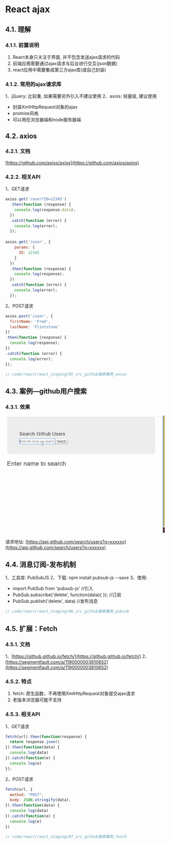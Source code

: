 # React ajax

## 4.1. 理解

### 4.1.1. 前置说明

1.	React本身只关注于界面, 并不包含发送ajax请求的代码
2.	前端应用需要通过ajax请求与后台进行交互(json数据)
3.	react应用中需要集成第三方ajax库(或自己封装)

### 4.1.2. 常用的ajax请求库

1、jQuery: 比较重, 如果需要另外引入不建议使用
2、axios: 轻量级, 建议使用
- 封装XmlHttpRequest对象的ajax
- promise风格
- 可以用在浏览器端和node服务器端

## 4.2. axios

### 4.2.1. 文档

[https://github.com/axios/axios](https://github.com/axios/axios)

### 4.2.2. 相关API

1、GET请求

```js
axios.get('/user?ID=12345')
  .then(function (response) {
    console.log(response.data);
  })
  .catch(function (error) {
    console.log(error);
  });

axios.get('/user', {
    params: {
      ID: 12345
    }
  })
  .then(function (response) {
    console.log(response);
  })
  .catch(function (error) {
    console.log(error);
  });
```

2、POST请求

```js
axios.post('/user', {
  firstName: 'Fred',
  lastName: 'Flintstone'
})
.then(function (response) {
  console.log(response);
})
.catch(function (error) {
  console.log(error);
});
```

```js
// code/react/react_staging/05_src_github搜索案例_axios
```

## 4.3. 案例—github用户搜索

### 4.3.1. 效果

![](./img/react_4.gif)

请求地址: [https://api.github.com/search/users?q=xxxxxx](https://api.github.com/search/users?q=xxxxxx)

## 4.4. 消息订阅-发布机制

1、工具库: PubSubJS
2、下载: npm install pubsub-js --save
3、使用: 
- import PubSub from 'pubsub-js' //引入
- PubSub.subscribe('delete', function(data){ }); //订阅
- PubSub.publish('delete', data) //发布消息

```js
// code/react/react_staging/06_src_github搜索案例_pubsub
```

## 4.5. 扩展：Fetch

### 4.5.1. 文档

1、[https://github.github.io/fetch/](https://github.github.io/fetch/)
2、[https://segmentfault.com/a/1190000003810652](https://segmentfault.com/a/1190000003810652)

### 4.5.2. 特点

1.	fetch: 原生函数，不再使用XmlHttpRequest对象提交ajax请求
2.	老版本浏览器可能不支持

### 4.5.3. 相关API

1、GET请求

```js
fetch(url).then(function(response) {
  return response.json()
}).then(function(data) {
  console.log(data)
}).catch(function(e) {
  console.log(e)
});
```

2、POST请求

```js
fetch(url, {
  method: "POST",
  body: JSON.stringify(data),
}).then(function(data) {
  console.log(data)
}).catch(function(e) {
  console.log(e)
})
```

```js
// code/react/react_staging/07_src_github搜索案例_fetch
```